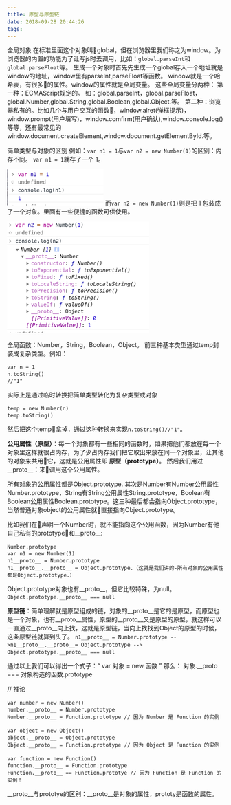 ```yaml
---
title: 原型与原型链
date: 2018-09-28 20:44:26
tags:
---
```

  全局对象
  在标准里面这个对象叫global，但在浏览器里我们称之为window。为浏览器的内置的功能为了让写js时去调用，比如：`global.parseInt`和`global.parseFloat`等。
  生成一个对象时首先先生成一个global存入一个地址就是window的地址，window里有parseInt,parseFloat等函数。
  window就是一个哈希表，有很多的属性。window的属性就是全局变量。
  这些全局变量分两种：
  第一种：ECMAScript规定的。
  如：global.parseInt，global.parseFloat，global.Number,global.String,global.Boolean,global.Object.等。
  第二种：浏览器私有的。比如几个与用户交互的函数，window.alret(弹框提示)，window.prompt(用户填写)，window.comfirm(用户确认),window.console.log()等等，还有最常见的window.document.createElement,window.document.getElementById.等。

简单类型与对象的区别
例如：`var n1 = 1`与`var n2 = new Number(1)`的区别：内存不同。
`var n1 = 1`就存了一个 1。

![](原型与原型链/1.png)
而`var n2 = new Number(1)`则是把 1 包装成了一个对象。里面有一些便捷的函数可供使用。

![](原型与原型链/3.png)

全局函数：Number，String，Boolean，Object。
前三种基本类型通过temp封装成复杂类型。例如：
```
var n = 1
n.toString()
//"1"
```
实际上是通过临时转换把简单类型转化为复杂类型或对象 
```
temp = new Number(n)
temp.toString()
```
然后把这个temp拿掉，通过这种转换来实现`n.toString()//"1"`。


**公用属性（原型）**：每一个对象都有一些相同的函数时，如果把他们都放在每一个对象里这样就很占内存，为了少占内存我们把它取出来放在同一个对象里，让其他的对象来共用它，这就是公用属性即 **原型（prototype）**。
然后我们用过__proto__：来调用这个公用属性。

所有对象的公用属性都是Object.prototype.
其次是Number有Number公用属性Number.prototype，String有String公用属性String.prototype，Boolean有Boolean公用属性Boolean.prototype。这三种最后都会指向Object.prototype，当然普通对象object的公用属性就直接指向Object.prototype。

比如我们在声明一个Number时，就不能指向这个公用函数，因为Number有他自己私有的prototype和__proto__:
```
Number.prototype
var n1 = new Number(1)
n1__proto__ = Number.prototype
n1__proto__.__proto__ = Object.prototype.（这就是我们讲的-所有对象的公用属性都是Object.prototype.）
```
Object.prototype对象也有__proto__，但它比较特殊，为null。
`Object.prototype.__proto__ === null`

**原型链**：简单理解就是原型组成的链，对象的__proto__是它的是原型，而原型也是一个对象，也有__proto__属性，原型的__proto__又是原型的原型，就这样可以一直通过__proto__向上找，这就是原型链，当向上找找到Object的原型的时候，这条原型链就算到头了。
`n1__proto__ = Number.prototype -->n1__proto__.__proto__= Object.prototype --> Object.prototype.__proto__ === null`

通过以上我们可以得出一个式子：“ var 对象 = new 函数 ”
那么： 对象.__proto === 对象构造的函数.prototype

// 推论
```
var number = new Number()
number.__proto__ = Number.prototype
Number.__proto__ = Function.prototype // 因为 Number 是 Function 的实例

var object = new Object()
object.__proto__ = Object.prototype
Object.__proto__ = Function.prototype // 因为 Object 是 Function 的实例

var function = new Function()
function.__proto__ = Function.prototype
Function.__proto__ == Function.prototye // 因为 Function 是 Function 的实例！
```

__proto__与prototye的区别：__proto__是对象的属性，prototy是函数的属性。





